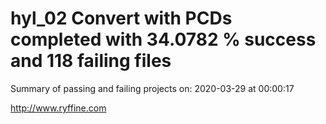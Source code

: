 # hyl_02 Convert with PCDs completed with 34.0782 % success and 118 failing files

Summary of passing and failing projects on: 2020-03-29 at 00:00:17

http://www.ryffine.com
